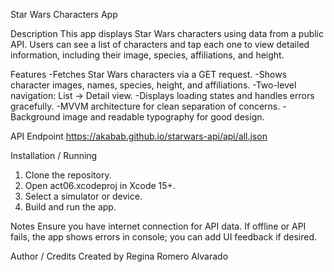 Star Wars Characters App

Description
This app displays Star Wars characters using data from a public API. Users can see a list of characters and tap each one to view detailed information, including their image, species, affiliations, and height.

Features
-Fetches Star Wars characters via a GET request.
-Shows character images, names, species, height, and affiliations.
-Two-level navigation: List → Detail view.
-Displays loading states and handles errors gracefully.
-MVVM architecture for clean separation of concerns.
-Background image and readable typography for good design.

API Endpoint
https://akabab.github.io/starwars-api/api/all.json

Installation / Running
1. Clone the repository.
2. Open act06.xcodeproj in Xcode 15+.
3. Select a simulator or device.
4. Build and run the app.

Notes
Ensure you have internet connection for API data.
If offline or API fails, the app shows errors in console; you can add UI feedback if desired.

Author / Credits
Created by Regina Romero Alvarado
